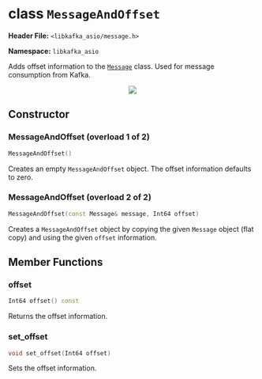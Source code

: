 
# class `MessageAndOffset`

**Header File:** `<libkafka_asio/message.h>`

**Namespace:** `libkafka_asio`

Adds offset information to the [`Message`](message) class. Used for message
consumption from Kafka.

<center>
<img src="http://yuml.me/diagram/nofunky;scale:80/class/
[Message|+attributes;+key:Bytes;+value:Bytes]^-[MessageAndOffset{bg:orange}|+offset],
[Message]+- 0..1[MessageSet],
[MessageSet]++-*[MessageAndOffset]"
/>
</center>

## Constructor

### MessageAndOffset (overload 1 of 2)

```cpp
MessageAndOffset()
```

Creates an empty `MessageAndOffset` object. The offset information defaults
to zero.

### MessageAndOffset (overload 2 of 2)

```cpp
MessageAndOffset(const Message& message, Int64 offset)
```

Creates a `MessageAndOffset` object by copying the given `Message` object (flat
copy) and using the given `offset` information.

## Member Functions

### offset

```cpp
Int64 offset() const
```

Returns the offset information.

### set_offset

```cpp
void set_offset(Int64 offset)
```

Sets the offset information.
